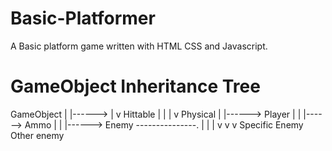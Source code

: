 # Basic-Platformer
A Basic platform game written with HTML CSS and Javascript.

# GameObject Inheritance Tree

GameObject
    |
    |------>
    |
    v
    Hittable
    |
    |
    |
    v
    Physical
    |
    |------> Player
    |
    |
    |------> Ammo
    |
    |
    |------> Enemy ---------------.
    |        |                    |
    v        v                    v
             Specific Enemy       Other enemy